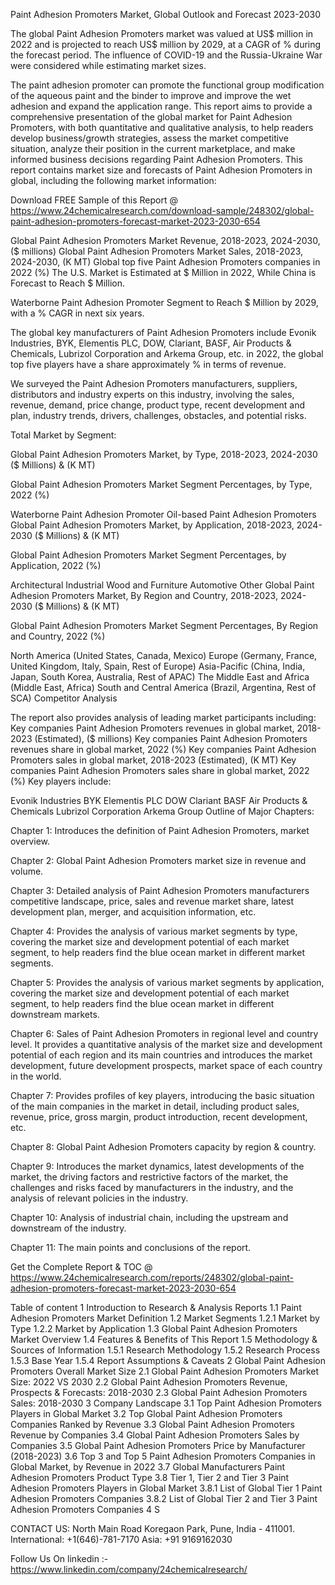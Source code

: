 Paint Adhesion Promoters Market, Global Outlook and Forecast 2023-2030

The global Paint Adhesion Promoters market was valued at US$ million in 2022 and is projected to reach US$ million by 2029, at a CAGR of % during the forecast period. The influence of COVID-19 and the Russia-Ukraine War were considered while estimating market sizes.

The paint adhesion promoter can promote the functional group modification of the aqueous paint and the binder to improve and improve the wet adhesion and expand the application range. This report aims to provide a comprehensive presentation of the global market for Paint Adhesion Promoters, with both quantitative and qualitative analysis, to help readers develop business/growth strategies, assess the market competitive situation, analyze their position in the current marketplace, and make informed business decisions regarding Paint Adhesion Promoters. This report contains market size and forecasts of Paint Adhesion Promoters in global, including the following market information:

Download FREE Sample of this Report @ https://www.24chemicalresearch.com/download-sample/248302/global-paint-adhesion-promoters-forecast-market-2023-2030-654

Global Paint Adhesion Promoters Market Revenue, 2018-2023, 2024-2030, ($ millions)
Global Paint Adhesion Promoters Market Sales, 2018-2023, 2024-2030, (K MT)
Global top five Paint Adhesion Promoters companies in 2022 (%)
The U.S. Market is Estimated at $ Million in 2022, While China is Forecast to Reach $ Million.

Waterborne Paint Adhesion Promoter Segment to Reach $ Million by 2029, with a % CAGR in next six years.

The global key manufacturers of Paint Adhesion Promoters include Evonik Industries, BYK, Elementis PLC, DOW, Clariant, BASF, Air Products & Chemicals, Lubrizol Corporation and Arkema Group, etc. in 2022, the global top five players have a share approximately % in terms of revenue.

We surveyed the Paint Adhesion Promoters manufacturers, suppliers, distributors and industry experts on this industry, involving the sales, revenue, demand, price change, product type, recent development and plan, industry trends, drivers, challenges, obstacles, and potential risks.

Total Market by Segment:

Global Paint Adhesion Promoters Market, by Type, 2018-2023, 2024-2030 ($ Millions) & (K MT)

Global Paint Adhesion Promoters Market Segment Percentages, by Type, 2022 (%)

Waterborne Paint Adhesion Promoter
Oil-based Paint Adhesion Promoters
Global Paint Adhesion Promoters Market, by Application, 2018-2023, 2024-2030 ($ Millions) & (K MT)

Global Paint Adhesion Promoters Market Segment Percentages, by Application, 2022 (%)

Architectural
Industrial
Wood and Furniture
Automotive
Other
Global Paint Adhesion Promoters Market, By Region and Country, 2018-2023, 2024-2030 ($ Millions) & (K MT)

Global Paint Adhesion Promoters Market Segment Percentages, By Region and Country, 2022 (%)

North America (United States, Canada, Mexico)
Europe (Germany, France, United Kingdom, Italy, Spain, Rest of Europe)
Asia-Pacific (China, India, Japan, South Korea, Australia, Rest of APAC)
The Middle East and Africa (Middle East, Africa)
South and Central America (Brazil, Argentina, Rest of SCA)
Competitor Analysis

The report also provides analysis of leading market participants including:
Key companies Paint Adhesion Promoters revenues in global market, 2018-2023 (Estimated), ($ millions)
Key companies Paint Adhesion Promoters revenues share in global market, 2022 (%)
Key companies Paint Adhesion Promoters sales in global market, 2018-2023 (Estimated), (K MT)
Key companies Paint Adhesion Promoters sales share in global market, 2022 (%)
Key players include:

Evonik Industries
BYK
Elementis PLC
DOW
Clariant
BASF
Air Products & Chemicals
Lubrizol Corporation
Arkema Group
Outline of Major Chapters:

Chapter 1: Introduces the definition of Paint Adhesion Promoters, market overview.

Chapter 2: Global Paint Adhesion Promoters market size in revenue and volume.

Chapter 3: Detailed analysis of Paint Adhesion Promoters manufacturers competitive landscape, price, sales and revenue market share, latest development plan, merger, and acquisition information, etc.

Chapter 4: Provides the analysis of various market segments by type, covering the market size and development potential of each market segment, to help readers find the blue ocean market in different market segments.

Chapter 5: Provides the analysis of various market segments by application, covering the market size and development potential of each market segment, to help readers find the blue ocean market in different downstream markets.

Chapter 6: Sales of Paint Adhesion Promoters in regional level and country level. It provides a quantitative analysis of the market size and development potential of each region and its main countries and introduces the market development, future development prospects, market space of each country in the world.

Chapter 7: Provides profiles of key players, introducing the basic situation of the main companies in the market in detail, including product sales, revenue, price, gross margin, product introduction, recent development, etc.

Chapter 8: Global Paint Adhesion Promoters capacity by region & country.

Chapter 9: Introduces the market dynamics, latest developments of the market, the driving factors and restrictive factors of the market, the challenges and risks faced by manufacturers in the industry, and the analysis of relevant policies in the industry.

Chapter 10: Analysis of industrial chain, including the upstream and downstream of the industry.

Chapter 11: The main points and conclusions of the report.

Get the Complete Report & TOC @ https://www.24chemicalresearch.com/reports/248302/global-paint-adhesion-promoters-forecast-market-2023-2030-654

Table of content
1 Introduction to Research & Analysis Reports
1.1 Paint Adhesion Promoters Market Definition
1.2 Market Segments
1.2.1 Market by Type
1.2.2 Market by Application
1.3 Global Paint Adhesion Promoters Market Overview
1.4 Features & Benefits of This Report
1.5 Methodology & Sources of Information
1.5.1 Research Methodology
1.5.2 Research Process
1.5.3 Base Year
1.5.4 Report Assumptions & Caveats
2 Global Paint Adhesion Promoters Overall Market Size
2.1 Global Paint Adhesion Promoters Market Size: 2022 VS 2030
2.2 Global Paint Adhesion Promoters Revenue, Prospects & Forecasts: 2018-2030
2.3 Global Paint Adhesion Promoters Sales: 2018-2030
3 Company Landscape
3.1 Top Paint Adhesion Promoters Players in Global Market
3.2 Top Global Paint Adhesion Promoters Companies Ranked by Revenue
3.3 Global Paint Adhesion Promoters Revenue by Companies
3.4 Global Paint Adhesion Promoters Sales by Companies
3.5 Global Paint Adhesion Promoters Price by Manufacturer (2018-2023)
3.6 Top 3 and Top 5 Paint Adhesion Promoters Companies in Global Market, by Revenue in 2022
3.7 Global Manufacturers Paint Adhesion Promoters Product Type
3.8 Tier 1, Tier 2 and Tier 3 Paint Adhesion Promoters Players in Global Market
3.8.1 List of Global Tier 1 Paint Adhesion Promoters Companies
3.8.2 List of Global Tier 2 and Tier 3 Paint Adhesion Promoters Companies
4 S

CONTACT US:
North Main Road Koregaon Park, Pune, India - 411001.
International: +1(646)-781-7170
Asia: +91 9169162030

Follow Us On linkedin :- https://www.linkedin.com/company/24chemicalresearch/
